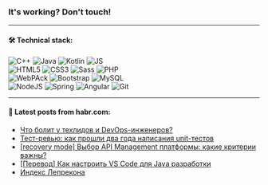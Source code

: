 ### It's working? Don't touch!

---

#### 🛠️ Technical stack:

![C++](https://img.shields.io/badge/C++-informational?logo=c%2B%2B&style=flat&logoColor=white&color=9C033A)
![Java](https://img.shields.io/badge/Java-informational?logo=java&style=flat&logoColor=white&color=007396)
![Kotlin](https://img.shields.io/badge/Kotlin-informational?logo=Kotlin&style=flat&logoColor=white&color=0095D5)
![JS](https://img.shields.io/badge/JS-informational?logo=javaScript&style=flat&logoColor=black&color=F7Df1E) <br>
![HTML5](https://img.shields.io/badge/HTML5-informational?logo=html5&style=flat&logoColor=white&color=E34F26)
![CSS3](https://img.shields.io/badge/CSS3-informational?logo=css3&style=flat&logoColor=white&color=157286)
![Sass](https://img.shields.io/badge/Saas-informational?logo=sass&style=flat&logoColor=white&color=hotpink)
![PHP](https://img.shields.io/badge/PHP-informational?logo=php&style=flat&logoColor=white&color=777BB4) <br>
![WebPAck](https://img.shields.io/badge/WebPack-informational?logo=webPack&style=flat&logoColor=white&color=FF6F00)
![Bootstrap](https://img.shields.io/badge/Bootstrap-informational?logo=Bootstrap&style=flat&logoColor=white&color=7952B3)
![MySQL](https://img.shields.io/badge/MySQL-informational?logo=MySQL&style=flat&logoColor=white&color=00f) <br>
![NodeJS](https://img.shields.io/badge/NodeJS-informational?logo=node.js&style=flat&logoColor=white&color=43853D)
![Spring](https://img.shields.io/badge/Spring-informational?logo=Spring&style=flat&logoColor=white&color=0A9EDC)
![Angular](https://img.shields.io/badge/Vue-informational?logo=vue.js&style=flat&logoColor=white&color=red)
![Git](https://img.shields.io/badge/Git-informational?logo=git&style=flat&logoColor=white&color=darkorange)

___

#### 💬 Latest posts from habr.com:

<!-- BLOG-POST-LIST:START -->
- [Что болит у техлидов и DevOps-инженеров?](https://habr.com/ru/post/663074/?utm_source=habrahabr&utm_medium=rss&utm_campaign=663074)
- [Тест-ревью: как прошли два года написания unit-тестов](https://habr.com/ru/post/661741/?utm_source=habrahabr&utm_medium=rss&utm_campaign=661741)
- [[recovery mode] Выбор API Management платформы: какие критерии важны?](https://habr.com/ru/post/663056/?utm_source=habrahabr&utm_medium=rss&utm_campaign=663056)
- [[Перевод] Как настроить VS Code для Java разработки](https://habr.com/ru/post/661987/?utm_source=habrahabr&utm_medium=rss&utm_campaign=661987)
- [Индекс Лепрекона](https://habr.com/ru/post/663032/?utm_source=habrahabr&utm_medium=rss&utm_campaign=663032)
<!-- BLOG-POST-LIST:END -->
